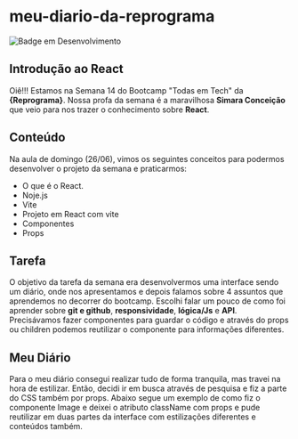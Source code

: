 # meu-diario-da-reprograma
![Badge em Desenvolvimento](https://img.shields.io/static/v1?label=STATUS&message=CONCLUÍDO&color=GREEN&style=for-the-badge)

## Introdução ao React  

Oiê!!! Estamos na Semana 14 do Bootcamp "Todas em Tech" da **{Reprograma}**. Nossa profa da semana é a maravilhosa **Simara Conceição** que veio para nos trazer o
conhecimento sobre **React**.

## Conteúdo
Na aula de domingo (26/06), vimos os seguintes conceitos para podermos desenvolver o projeto da semana e praticarmos:
* O que é o  React.
* Noje.js
* Vite
* Projeto em React com vite
* Componentes 
* Props

## Tarefa
O objetivo da tarefa da semana era desenvolvermos uma interface sendo um diário, onde nos apresentamos e depois falamos sobre 4 assuntos que aprendemos no decorrer do
bootcamp. Escolhi falar um pouco de como foi aprender sobre **git e github**, **responsividade**, **lógica/Js** e **API**. 
Precisávamos fazer componentes para guardar o código e através do props ou children podemos reutilizar o componente para informações diferentes. 

## Meu Diário
Para o meu diário consegui realizar tudo de forma tranquila, mas travei na hora de estilizar. Então, decidi ir em busca através de pesquisa e fiz a parte do CSS
também por props. Abaixo segue um exemplo de como fiz o componente Image e deixei o atributo className com props e pude reutilizar em duas partes da interface com
estilizações diferentes e conteúdos também. 
